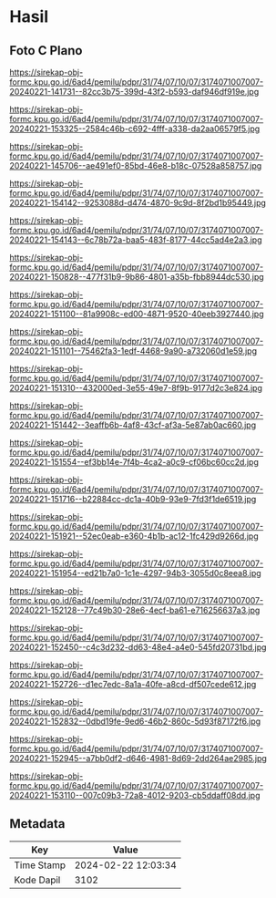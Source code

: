 # Hasil

## Foto C Plano

https://sirekap-obj-formc.kpu.go.id/6ad4/pemilu/pdpr/31/74/07/10/07/3174071007007-20240221-141731--82cc3b75-399d-43f2-b593-daf946df919e.jpg

https://sirekap-obj-formc.kpu.go.id/6ad4/pemilu/pdpr/31/74/07/10/07/3174071007007-20240221-153325--2584c46b-c692-4fff-a338-da2aa06579f5.jpg

https://sirekap-obj-formc.kpu.go.id/6ad4/pemilu/pdpr/31/74/07/10/07/3174071007007-20240221-145706--ae491ef0-85bd-46e8-b18c-07528a858757.jpg

https://sirekap-obj-formc.kpu.go.id/6ad4/pemilu/pdpr/31/74/07/10/07/3174071007007-20240221-154142--9253088d-d474-4870-9c9d-8f2bd1b95449.jpg

https://sirekap-obj-formc.kpu.go.id/6ad4/pemilu/pdpr/31/74/07/10/07/3174071007007-20240221-154143--6c78b72a-baa5-483f-8177-44cc5ad4e2a3.jpg

https://sirekap-obj-formc.kpu.go.id/6ad4/pemilu/pdpr/31/74/07/10/07/3174071007007-20240221-150828--477f31b9-9b86-4801-a35b-fbb8944dc530.jpg

https://sirekap-obj-formc.kpu.go.id/6ad4/pemilu/pdpr/31/74/07/10/07/3174071007007-20240221-151100--81a9908c-ed00-4871-9520-40eeb3927440.jpg

https://sirekap-obj-formc.kpu.go.id/6ad4/pemilu/pdpr/31/74/07/10/07/3174071007007-20240221-151101--75462fa3-1edf-4468-9a90-a732060d1e59.jpg

https://sirekap-obj-formc.kpu.go.id/6ad4/pemilu/pdpr/31/74/07/10/07/3174071007007-20240221-151310--432000ed-3e55-49e7-8f9b-9177d2c3e824.jpg

https://sirekap-obj-formc.kpu.go.id/6ad4/pemilu/pdpr/31/74/07/10/07/3174071007007-20240221-151442--3eaffb6b-4af8-43cf-af3a-5e87ab0ac660.jpg

https://sirekap-obj-formc.kpu.go.id/6ad4/pemilu/pdpr/31/74/07/10/07/3174071007007-20240221-151554--ef3bb14e-7f4b-4ca2-a0c9-cf06bc60cc2d.jpg

https://sirekap-obj-formc.kpu.go.id/6ad4/pemilu/pdpr/31/74/07/10/07/3174071007007-20240221-151716--b22884cc-dc1a-40b9-93e9-7fd3f1de6519.jpg

https://sirekap-obj-formc.kpu.go.id/6ad4/pemilu/pdpr/31/74/07/10/07/3174071007007-20240221-151921--52ec0eab-e360-4b1b-ac12-1fc429d9266d.jpg

https://sirekap-obj-formc.kpu.go.id/6ad4/pemilu/pdpr/31/74/07/10/07/3174071007007-20240221-151954--ed21b7a0-1c1e-4297-94b3-3055d0c8eea8.jpg

https://sirekap-obj-formc.kpu.go.id/6ad4/pemilu/pdpr/31/74/07/10/07/3174071007007-20240221-152128--77c49b30-28e6-4ecf-ba61-e716256637a3.jpg

https://sirekap-obj-formc.kpu.go.id/6ad4/pemilu/pdpr/31/74/07/10/07/3174071007007-20240221-152450--c4c3d232-dd63-48e4-a4e0-545fd20731bd.jpg

https://sirekap-obj-formc.kpu.go.id/6ad4/pemilu/pdpr/31/74/07/10/07/3174071007007-20240221-152726--d1ec7edc-8a1a-40fe-a8cd-df507cede612.jpg

https://sirekap-obj-formc.kpu.go.id/6ad4/pemilu/pdpr/31/74/07/10/07/3174071007007-20240221-152832--0dbd19fe-9ed6-46b2-860c-5d93f87172f6.jpg

https://sirekap-obj-formc.kpu.go.id/6ad4/pemilu/pdpr/31/74/07/10/07/3174071007007-20240221-152945--a7bb0df2-d646-4981-8d69-2dd264ae2985.jpg

https://sirekap-obj-formc.kpu.go.id/6ad4/pemilu/pdpr/31/74/07/10/07/3174071007007-20240221-153110--007c09b3-72a8-4012-9203-cb5ddaff08dd.jpg


## Metadata

| Key        | Value               |
| ---------- | ------------------- |
| Time Stamp | 2024-02-22 12:03:34 |
| Kode Dapil | 3102                |




